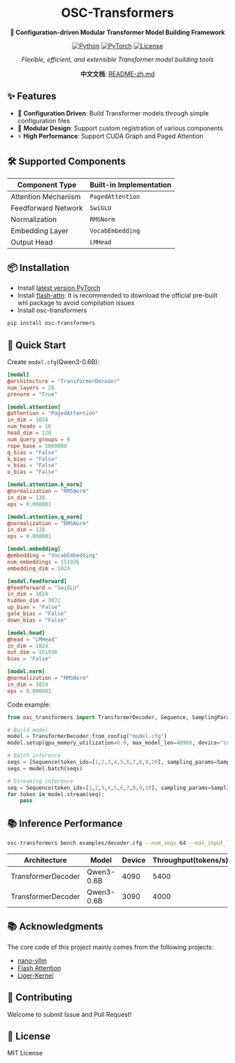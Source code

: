 <div align="center">

# OSC-Transformers

**🚀 Configuration-driven Modular Transformer Model Building Framework**

[![Python](https://img.shields.io/badge/Python-3.10%2B-blue.svg)](https://www.python.org/)
[![PyTorch](https://img.shields.io/badge/PyTorch-2.8%2B-red.svg)](https://pytorch.org/)
[![License](https://img.shields.io/badge/License-MIT-green.svg)](LICENSE)

*Flexible, efficient, and extensible Transformer model building tools*

**中文文档**: [README-zh.md](README-zh.md)

</div>

## ✨ Features

- 🔧 **Configuration Driven**: Build Transformer models through simple configuration files
- 🧩 **Modular Design**: Support custom registration of various components
- ⚡ **High Performance**: Support CUDA Graph and Paged Attention

## 🛠️ Supported Components

| Component Type | Built-in Implementation |
|---------|---------|
| Attention Mechanism | `PagedAttention` |
| Feedforward Network | `SwiGLU` |
| Normalization | `RMSNorm` |
| Embedding Layer | `VocabEmbedding` |
| Output Head | `LMHead` |

## 📦 Installation

- Install [latest version PyTorch](https://pytorch.org/)
- Install [flash-attn](https://github.com/Dao-AILab/flash-attention): It is recommended to download the official pre-built whl package to avoid compilation issues
- Install osc-transformers
```bash
pip install osc-transformers
```

## 🚀 Quick Start


Create `model.cfg`(Qwen3-0.6B):
```toml
[model]
@architecture = "TransformerDecoder"
num_layers = 28
prenorm = "True"

[model.attention]
@attention = "PagedAttention"
in_dim = 1024
num_heads = 16
head_dim = 128
num_query_groups = 8
rope_base = 1000000
q_bias = "False"
k_bias = "False"
v_bias = "False"
o_bias = "False"

[model.attention.k_norm]
@normalization = "RMSNorm"
in_dim = 128
eps = 0.000001

[model.attention.q_norm]
@normalization = "RMSNorm"
in_dim = 128
eps = 0.000001

[model.embedding]
@embedding = "VocabEmbedding"
num_embeddings = 151936
embedding_dim = 1024

[model.feedforward]
@feedforward = "SwiGLU"
in_dim = 1024
hidden_dim = 3072
up_bias = "False"
gate_bias = "False"
down_bias = "False"

[model.head]
@head = "LMHead"
in_dim = 1024
out_dim = 151936
bias = "False"

[model.norm]
@normalization = "RMSNorm"
in_dim = 1024
eps = 0.000001
```
Code example:
```python
from osc_transformers import TransformerDecoder, Sequence, SamplingParams

# Build model
model = TransformerDecoder.from_config("model.cfg")
model.setup(gpu_memory_utilization=0.9, max_model_len=40960, device="cuda:0")

# Batch inference
seqs = [Sequence(token_ids=[1,2,3,4,5,6,7,8,9,10], sampling_params=SamplingParams(temperature=0.5, max_generate_tokens=1024))]
seqs = model.batch(seqs)

# Streaming inference
seq = Sequence(token_ids=[1,2,3,4,5,6,7,8,9,10], sampling_params=SamplingParams(temperature=0.5, max_generate_tokens=1024))
for token in model.stream(seq):
    pass

```

## 📚 Inference Performance
```bash
osc-transformers bench examples/decoder.cfg --num_seqs 64 --max_input_len 1024 --max_output_len 1024 --gpu_memory_utilization 0.9
```
| Architecture | Model |Device | Throughput(tokens/s) |
|---------|---------|---------|---------|
| TransformerDecoder | Qwen3-0.6B | 4090 | 5400 |
| TransformerDecoder | Qwen3-0.6B | 3090 | 4000 |

## 📚 Acknowledgments

The core code of this project mainly comes from the following projects:

- [nano-vllm](https://github.com/GeeeekExplorer/nano-vllm)
- [Flash Attention](https://github.com/Dao-AILab/flash-attention)
- [Liger-Kernel](https://github.com/linkedin/Liger-Kernel)

## 🤝 Contributing

Welcome to submit Issue and Pull Request!

## 📄 License

MIT License

